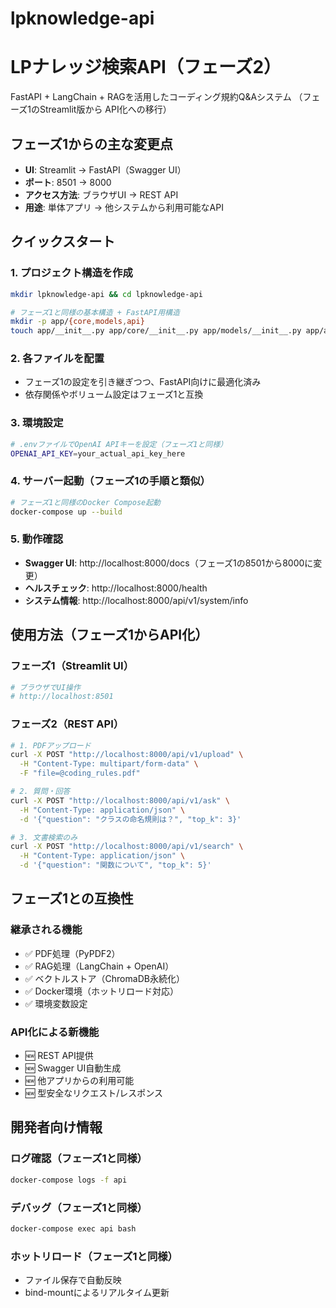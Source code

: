 # lpknowledge-api
# LPナレッジ検索API（フェーズ2）

FastAPI + LangChain + RAGを活用したコーディング規約Q&Aシステム
（フェーズ1のStreamlit版から API化への移行）

## フェーズ1からの主な変更点

- **UI**: Streamlit → FastAPI（Swagger UI）
- **ポート**: 8501 → 8000  
- **アクセス方法**: ブラウザUI → REST API
- **用途**: 単体アプリ → 他システムから利用可能なAPI

## クイックスタート

### 1. プロジェクト構造を作成
```bash
mkdir lpknowledge-api && cd lpknowledge-api

# フェーズ1と同様の基本構造 + FastAPI用構造
mkdir -p app/{core,models,api}
touch app/__init__.py app/core/__init__.py app/models/__init__.py app/api/__init__.py
```

### 2. 各ファイルを配置
- フェーズ1の設定を引き継ぎつつ、FastAPI向けに最適化済み
- 依存関係やボリューム設定はフェーズ1と互換

### 3. 環境設定
```bash
# .envファイルでOpenAI APIキーを設定（フェーズ1と同様）
OPENAI_API_KEY=your_actual_api_key_here
```

### 4. サーバー起動（フェーズ1の手順と類似）
```bash
# フェーズ1と同様のDocker Compose起動
docker-compose up --build
```

### 5. 動作確認
- **Swagger UI**: http://localhost:8000/docs（フェーズ1の8501から8000に変更）
- **ヘルスチェック**: http://localhost:8000/health
- **システム情報**: http://localhost:8000/api/v1/system/info

## 使用方法（フェーズ1からAPI化）

### フェーズ1（Streamlit UI）
```bash
# ブラウザでUI操作
# http://localhost:8501
```

### フェーズ2（REST API）
```bash
# 1. PDFアップロード
curl -X POST "http://localhost:8000/api/v1/upload" \
  -H "Content-Type: multipart/form-data" \
  -F "file=@coding_rules.pdf"

# 2. 質問・回答
curl -X POST "http://localhost:8000/api/v1/ask" \
  -H "Content-Type: application/json" \
  -d '{"question": "クラスの命名規則は？", "top_k": 3}'

# 3. 文書検索のみ
curl -X POST "http://localhost:8000/api/v1/search" \
  -H "Content-Type: application/json" \
  -d '{"question": "関数について", "top_k": 5}'
```

## フェーズ1との互換性

### 継承される機能
- ✅ PDF処理（PyPDF2）
- ✅ RAG処理（LangChain + OpenAI）
- ✅ ベクトルストア（ChromaDB永続化）
- ✅ Docker環境（ホットリロード対応）
- ✅ 環境変数設定

### API化による新機能
- 🆕 REST API提供
- 🆕 Swagger UI自動生成
- 🆕 他アプリからの利用可能
- 🆕 型安全なリクエスト/レスポンス

## 開発者向け情報

### ログ確認（フェーズ1と同様）
```bash
docker-compose logs -f api
```

### デバッグ（フェーズ1と同様）
```bash
docker-compose exec api bash
```

### ホットリロード（フェーズ1と同様）
- ファイル保存で自動反映
- bind-mountによるリアルタイム更新